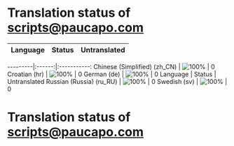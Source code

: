 # Translation status of scripts@paucapo.com

Language | Status | Untranslated
---------|:------:|:-----------:

---------|:------:|:-----------:
Chinese (Simplified) (zh_CN) | ![100%](http://progressed.io/bar/100) | 0
Croatian (hr) | ![100%](http://progressed.io/bar/100) | 0
German (de) | ![100%](http://progressed.io/bar/100) | 0
Language | Status | Untranslated
Russian (Russia) (ru_RU) | ![100%](http://progressed.io/bar/100) | 0
Swedish (sv) | ![100%](http://progressed.io/bar/100) | 0
# Translation status of scripts@paucapo.com
